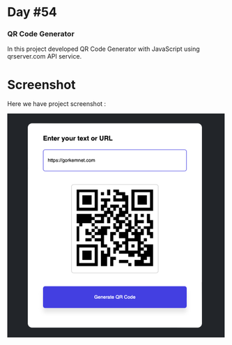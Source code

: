 # Day #54

### QR Code Generator
In this project developed QR Code Generator with JavaScript using qrserver.com API service.

# Screenshot
Here we have project screenshot :

![screenshot](screenshot.png)